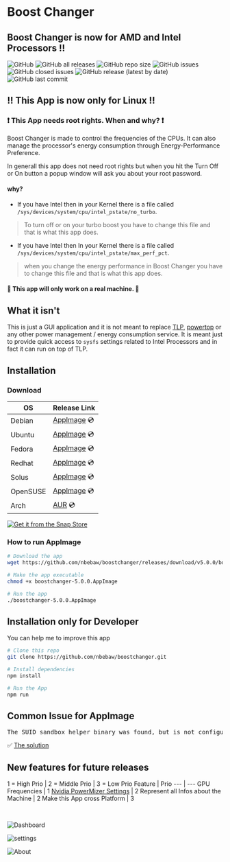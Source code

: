 # Boost Changer

## Boost Changer is now for AMD and Intel Processors :bangbang:

![GitHub](https://img.shields.io/github/license/nbebaw/boostchanger) ![GitHub all releases](https://img.shields.io/github/downloads/nbebaw/boostchanger/total) ![GitHub repo size](https://img.shields.io/github/repo-size/nbebaw/boostchanger) ![GitHub issues](https://img.shields.io/github/issues/nbebaw/boostchanger) ![GitHub closed issues](https://img.shields.io/github/issues-closed/nbebaw/boostchanger) ![GitHub release (latest by date)](https://img.shields.io/github/v/release/nbebaw/boostchanger) ![GitHub last commit](https://img.shields.io/github/last-commit/nbebaw/boostchanger)

## :bangbang: This App is now only for Linux :bangbang:

### :heavy_exclamation_mark: This App needs root rights. When and why? :heavy_exclamation_mark:

Boost Changer is made to control the frequencies of the CPUs. It can also manage the processor's energy consumption through Energy-Performance Preference.

In generall this app does not need root rights but when you hit the Turn Off or On button a popup window will ask you about your root password.

#### why?

- If you have Intel then in your Kernel there is a file called <code>/sys/devices/system/cpu/intel_pstate/no_turbo</code>.
> To turn off or on your turbo boost you have to change this file and that is what this app does.<br>

- If you have Intel then In your Kernel there is a file called <code>/sys/devices/system/cpu/intel_pstate/max_perf_pct</code>.
> when you change the energy performance in Boost Changer you have to change this file and that is what this app does.

#### :pushpin: This app will only work on a real machine. :pushpin:

## What it isn't
This is just a GUI application and it is not meant to replace 
[TLP](https://linrunner.de/en/tlp/tlp.html), [powertop](https://01.org/powertop) or 
any other power management / energy consumption service. It is meant just to 
provide quick access to ``sysfs`` settings related to Intel Processors and 
in fact it can run on top of TLP.

## Installation
### Download
  
  OS| Release Link |
--- | --- |
Debian | [AppImage](https://github.com/nbebaw/boostchanger/releases/download/v5.0.0/boostchanger-5.0.0.AppImage) :cd: | 
Ubuntu | [AppImage](https://github.com/nbebaw/boostchanger/releases/download/v5.0.0/boostchanger-5.0.0.AppImage) :cd: | 
Fedora | [AppImage](https://github.com/nbebaw/boostchanger/releases/download/v5.0.0/boostchanger-5.0.0.AppImage) :cd: | 
Redhat | [AppImage](https://github.com/nbebaw/boostchanger/releases/download/v5.0.0/boostchanger-5.0.0.AppImage) :cd: | 
Solus | [AppImage](https://github.com/nbebaw/boostchanger/releases/download/v5.0.0/boostchanger-5.0.0.AppImage) :cd: | 
OpenSUSE | [AppImage](https://github.com/nbebaw/boostchanger/releases/download/v5.0.0/boostchanger-5.0.0.AppImage) :cd: | 
Arch | [AUR](https://aur.archlinux.org/packages/boostchanger-git) :cd: | 

[![Get it from the Snap Store](https://snapcraft.io/static/images/badges/en/snap-store-black.svg)](https://snapcraft.io/boostchanger)
### How to run AppImage
```bash
# Download the app
wget https://github.com/nbebaw/boostchanger/releases/download/v5.0.0/boostchanger-5.0.0.AppImage

# Make the app executable 
chmod +x boostchanger-5.0.0.AppImage

# Run the app
./boostchanger-5.0.0.AppImage
```
## Installation only for Developer
You can help me to improve this app

```bash
# Clone this repo
git clone https://github.com/nbebaw/boostchanger.git

# Install dependencies
npm install

# Run the App
npm run
```

## Common Issue for AppImage
<pre>The SUID sandbox helper binary was found, but is not configured correctly. Rather than run without sandboxing ...</pre>
:white_check_mark: [The solution](https://github.com/nbebaw/boostchanger/issues/1)

## New features for future releases
1 = High Prio |  2 = Middle Prio |  3 = Low Prio
Feature | Prio
--- | ---
GPU Frequencies | 1
[Nvidia PowerMizer Settings](https://www.nvidia.com/en-us/drivers/feature-powermizer/) | 2
Represent all Infos about the Machine | 2
Make this App cross Platform | 3


<br>

![Dashboard](https://user-images.githubusercontent.com/57049550/180617370-22a0519d-49c4-42a3-b203-b42af43a8c8b.png)

![settings](https://user-images.githubusercontent.com/57049550/180617369-ad475dcc-cddf-48e9-ae55-ee189ad0afae.png)

![About](https://user-images.githubusercontent.com/57049550/180617368-b06177db-0fd5-474d-b5e0-c816adbf7aa5.png)